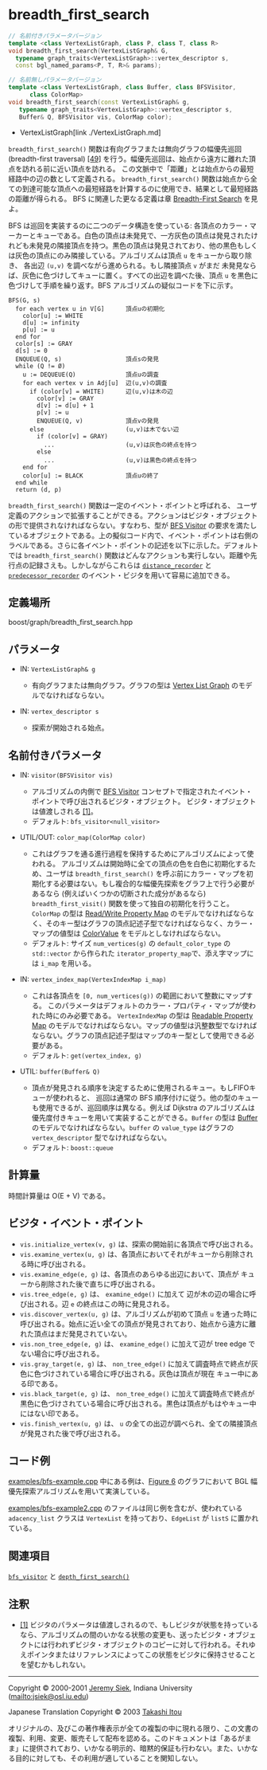 # breadth_first_search

```cpp
// 名前付きパラメータバージョン
template <class VertexListGraph, class P, class T, class R>
void breadth_first_search(VertexListGraph& G, 
  typename graph_traits<VertexListGraph>::vertex_descriptor s, 
  const bgl_named_params<P, T, R>& params);

// 名前無しパラメータバージョン
template <class VertexListGraph, class Buffer, class BFSVisitor, 
	  class ColorMap>
void breadth_first_search(const VertexListGraph& g, 
   typename graph_traits<VertexListGraph>::vertex_descriptor s, 
   Buffer& Q, BFSVisitor vis, ColorMap color);
```
* VertexListGraph[link ./VertexListGraph.md]

`breadth_first_search()` 関数は有向グラフまたは無向グラフの幅優先巡回(breadth-first traversal) [[49]](bibliography.md#moore59) を行う。幅優先巡回は、始点から遠方に離れた頂点を訪れる前に近い頂点を訪れる。 この文脈中で「距離」とは始点からの最短経路中の辺の数として定義される。 `breadth_first_search()` 関数は始点から全ての到達可能な頂点への最短経路を計算するのに使用でき、結果として最短経路の距離が得られる。 BFS に関連した更なる定義は章 [Breadth-First Search](graph_theory_review.md#bfs-algorithm) を見よ。

BFS は巡回を実装するのに二つのデータ構造を使っている: 各頂点のカラー・マーカーとキューである。白色の頂点は未発見で、一方灰色の頂点は発見されたけれども未発見の隣接頂点を持つ。黒色の頂点は発見されており、他の黒色もしくは灰色の頂点にのみ隣接している。アルゴリズムは頂点 `u` をキューから取り除き、 各出辺 `(u,v)` を調べながら進められる。もし隣接頂点 `v` がまだ 未発見ならば、灰色に色づけしてキューに置く。すべての出辺を調べた後、頂点 `u` を黒色に色づけして手順を繰り返す。BFS アルゴリズムの疑似コードを下に示す。


```
BFS(G, s)
  for each vertex u in V[G]      頂点uの初期化
    color[u] := WHITE 
    d[u] := infinity 
    p[u] := u 
  end for
  color[s] := GRAY 
  d[s] := 0 
  ENQUEUE(Q, s)                  頂点sの発見
  while (Q != Ø) 
    u := DEQUEUE(Q)              頂点uの調査
    for each vertex v in Adj[u]  辺(u,v)の調査
      if (color[v] = WHITE)      辺(u,v)は木の辺
        color[v] := GRAY 
        d[v] := d[u] + 1  
        p[v] := u  
        ENQUEUE(Q, v)            頂点vの発見
      else                       (u,v)は木でない辺
        if (color[v] = GRAY) 
          ...                    (u,v)は灰色の終点を持つ
        else
          ...                    (u,v)は黒色の終点を持つ
    end for
    color[u] := BLACK            頂点uの終了
  end while
  return (d, p)
```

`breadth_first_search()` 関数は一定のイベント・ポイントと呼ばれる、 ユーザ定義のアクションで拡張することができる。アクションはビジタ・オブジェクトの形で提供されなければならない。すなわち、型が [BFS Visitor](BFSVisitor.md) の要求を満たしているオブジェクトである。上の擬似コード内で、イベント・ポイントは右側のラベルである。さらに各イベント・ポイントの記述を以下に示した。デフォルトでは `breadth_first_search()` 関数はどんなアクションも実行しない。距離や先行点の記録さえも。しかしながらこれらは [`distance_recorder`](distance_recorder.md) と [`predecessor_recorder`](predecessor_recorder.md) のイベント・ビジタを用いて容易に追加できる。


## 定義場所
boost/graph/breadth_first_search.hpp


## パラメータ
- IN: `VertexListGraph& g`
	- 有向グラフまたは無向グラフ。グラフの型は [Vertex List Graph](VertexListGraph.md) のモデルでなければならない。

- IN: `vertex_descriptor s`
	- 探索が開始される始点。


## 名前付きパラメータ
- IN: `visitor(BFSVisitor vis)`
	- アルゴリズムの内側で [BFS Visitor](BFSVisitor.md) コンセプトで指定されたイベント・ポイントで呼び出されるビジタ・オブジェクト。 ビジタ・オブジェクトは値渡しされる [[1]](#note_1)。
	- デフォルト: `bfs_visitor<null_visitor>`

- UTIL/OUT: `color_map(ColorMap color)`
	- これはグラフを通る進行過程を保持するためにアルゴリズムによって使われる。 アルゴリズムは開始時に全ての頂点の色を白色に初期化するため、ユーザは `breadth_first_search()` を呼ぶ前にカラー・マップを初期化する必要はない。もし複合的な幅優先探索をグラフ上で行う必要があるなら (例えばいくつかの切断された成分があるなら) `breadth_first_visit()` 関数を使って独自の初期化を行うこと。
		`ColorMap` の型は [Read/Write Property Map](../property_map/ReadWritePropertyMap.md.nolink) のモデルでなければならなく、そのキー型はグラフの頂点記述子型でなければならなく、カラー・マップの値型は [ColorValue](ColorValue.md) をモデルとしなければならない。
	- デフォルト: サイズ `num_vertices(g)` の `default_color_type` の `std::vector` から作られた `iterator_property_map`で、添え字マップには `i_map` を用いる。

- IN: `vertex_index_map(VertexIndexMap i_map)`
	- これは各頂点を `[0, num_vertices(g))` の範囲において整数にマップする。 このパラメータはデフォルトのカラー・プロパティ・マップが使われた時にのみ必要である。 `VertexIndexMap` の型は [Readable Property Map](../property_map/ReadablePropertyMap.md.nolink) のモデルでなければならない。マップの値型は汎整数型でなければならない。グラフの頂点記述子型はマップのキー型として使用できる必要がある。
	- デフォルト: `get(vertex_index, g)`

- UTIL: `buffer(Buffer& Q)`
	- 頂点が発見される順序を決定するために使用されるキュー。もしFIFOキューが使われると、 巡回は通常の BFS 順序付けに従う。他の型のキューも使用できるが、巡回順序は異なる。例えば Dijkstra のアルゴリズムは優先度付きキューを用いて実装することができる。`Buffer` の型は [Buffer](Buffer.md) のモデルでなければならない。`buffer` の `value_type` はグラフの `vertex_descriptor` 型でなければならない。 
	- デフォルト: `boost::queue`


## 計算量
時間計算量は O(E + V) である。


## ビジタ・イベント・ポイント

- `vis.initialize_vertex(v, g)` は、探索の開始前に各頂点で呼び出される。
- `vis.examine_vertex(u, g)` は、各頂点においてそれがキューから削除される時に呼び出される。
- `vis.examine_edge(e, g)` は、各頂点のあらゆる出辺において、頂点が キューから削除された後で直ちに呼び出される。
- `vis.tree_edge(e, g)` は、 `examine_edge()` に加えて 辺が木の辺の場合に呼び出される。辺 `e` の終点はこの時に発見される。
- `vis.discover_vertex(u, g)` は、アルゴリズムが初めて頂点 `u` を通った時に呼び出される。始点に近い全ての頂点が発見されており、始点から遠方に離れた頂点はまだ発見されていない。
- `vis.non_tree_edge(e, g)` は、 `examine_edge()` に加えて辺が tree edge でない場合に呼び出される。
- `vis.gray_target(e, g)` は、 `non_tree_edge()` に加えて調査時点で終点が灰色に色づけされている場合に呼び出される。灰色は頂点が現在 キュー中にある印である。
- `vis.black_target(e, g)` は、 `non_tree_edge()` に加えて調査時点で終点が黒色に色づけされている場合に呼び出される。黒色は頂点がもはやキュー中にはない印である。
- `vis.finish_vertex(u, g)` は、 `u` の全ての出辺が調べられ、全ての隣接頂点が発見された後で呼び出される。


## コード例

[examples/bfs-example.cpp](examples/bfs-example.cpp.md) 中にある例は、[Figure 6](graph_theory_review.md#bfs-algorithm) のグラフにおいて BGL 幅優先探索アルゴリズムを用いて実演している。

[examples/bfs-example2.cpp](examples/bfs-example2.cpp.md) のファイルは同じ例を含むが、使われている `adacency_list` クラスは `VertexList` を持っており、`EdgeList` が `listS` に置かれている。


## 関連項目
[`bfs_visitor`](bfs_visitor.md) と [`depth_first_search()`](depth_first_search.md)


## 注釈
- <a name="note_1" href="#note_1">[1]</a> ビジタのパラメータは値渡しされるので、もしビジタが状態を持っているなら、アルゴリズムの間のいかなる状態の変更も、送ったビジタ・オブジェクトには行われずビジタ・オブジェクトのコピーに対して行われる。それゆえポインタまたはリファレンスによってこの状態をビジタに保持させることを望むかもしれない。


***
Copyright © 2000-2001 [Jeremy Siek](http://www.boost.org/doc/libs/1_31_0/people/jeremy_siek.htm), Indiana University (<mailto:jsiek@osl.iu.edu>)

Japanese Translation Copyright © 2003 [Takashi Itou](mailto:takashi-it@po6.nsk.ne.jp)

オリジナルの、及びこの著作権表示が全ての複製の中に現れる限り、この文書の複製、利用、変更、販売そして配布を認める。このドキュメントは「あるがまま」に提供されており、いかなる明示的、暗黙的保証も行わない。また、いかなる目的に対しても、その利用が適していることを関知しない。

